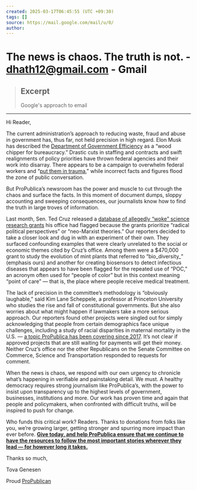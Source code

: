 ```yaml
---
created: 2025-03-17T06:45:55 (UTC +09:30)
tags: []
source: https://mail.google.com/mail/u/0/
author: 
---
```


# The news is chaos. The truth is not. - dhath12@gmail.com - Gmail

> ## Excerpt
> Google's approach to email

---
Hi Reader,

The current administration’s approach to reducing waste, fraud and abuse in government has, thus far, not held precision in high regard. Elon Musk has described the [Department of Government Efficiency](https://link.propublica.org/click/38974059.199404/aHR0cHM6Ly9wcm9qZWN0cy5wcm9wdWJsaWNhLm9yZy9lbG9uLW11c2stZG9nZS10cmFja2VyLw/673d6e8205d8fb4fe80187feBfb8ffe1f) as a “wood chipper for bureaucracy.” Drastic cuts in staffing and contracts and swift realignments of policy priorities have thrown federal agencies and their work into disarray. There appears to be a campaign to overwhelm federal workers and “[put them in trauma](https://link.propublica.org/click/38974059.199404/aHR0cHM6Ly93d3cucHJvcHVibGljYS5vcmcvYXJ0aWNsZS92aWRlby1kb25hbGQtdHJ1bXAtcnVzcy12b3VnaHQtY2VudGVyLXJlbmV3aW5nLWFtZXJpY2EtbWFnYQ/673d6e8205d8fb4fe80187feBbf07f21b),” while incorrect facts and figures flood the zone of public conversation. 

But ProPublica’s newsroom has the power and muscle to cut through the chaos and surface the facts. In this moment of document dumps, sloppy accounting and sweeping consequences, our journalists know how to find the truth in large troves of information.

Last month, Sen. Ted Cruz released a [database of allegedly “woke” science research grants](https://link.propublica.org/click/38974059.199404/aHR0cHM6Ly93d3cucHJvcHVibGljYS5vcmcvYXJ0aWNsZS90ZWQtY3J1ei13b2tlLWdyYW50cy1uYXRpb25hbC1zY2llbmNlLWZvdW5kYXRpb24/673d6e8205d8fb4fe80187feB37345bce) his office had flagged because the grants prioritize “radical political perspectives” or “neo-Marxist theories.” Our reporters decided to take a closer look and dug in with an experiment of their own. They surfaced confounding examples that were clearly unrelated to the social or economic themes cited by Cruz’s office. Among them were a $470,000 grant to study the evolution of mint plants that referred to “bio_diversity_” (emphasis ours) and another for creating biosensors to detect infectious diseases that appears to have been flagged for the repeated use of “POC,” an acronym often used for “people of color” but in this context meaning “point of care” — that is, the place where people receive medical treatment.

The lack of precision in the committee’s methodology is “obviously laughable,” said Kim Lane Scheppele, a professor at Princeton University who studies the rise and fall of constitutional governments. But she also worries about what might happen if lawmakers take a more serious approach. Our reporters found other projects were singled out for simply acknowledging that people from certain demographics face unique challenges, including a study of racial disparities in maternal mortality in the U.S. — [a topic ProPublica has been covering since 2017](https://link.propublica.org/click/38974059.199404/aHR0cHM6Ly93d3cucHJvcHVibGljYS5vcmcvc2VyaWVzL2xvc3QtbW90aGVycw/673d6e8205d8fb4fe80187feB8554bb49). It’s not clear if approved projects that are still waiting for payments will get their money. Neither Cruz’s office nor the other Republicans on the Senate Committee on Commerce, Science and Transportation responded to requests for comment. 

When the news is chaos, we respond with our own urgency to chronicle what’s happening in verifiable and painstaking detail. We must. A healthy democracy requires strong journalism like ProPublica’s, with the power to insist upon transparency up to the highest levels of government, businesses, institutions and more. Our work has proven time and again that people and policymakers, when confronted with difficult truths, will be inspired to push for change. 

Who funds this critical work? Readers. Thanks to donations from folks like you, we’re growing larger, getting stronger and spurring more impact than ever before. **[Give today, and help ProPublica ensure that we continue to have the resources to follow the most important stories wherever they lead — for however long it takes.](https://link.propublica.org/click/38974059.199404/aHR0cHM6Ly9naXZlLnByb3B1YmxpY2Eub3JnL2dpdmUvMzQ2NTIzLyMhL2RvbmF0aW9uL2NoZWNrb3V0P2Nfc3JjPTM4OTc0MDU5LjE5OTQwNCZjX3NyYzI9c3ByaW5nMjVfMy0xMy0yNV9tZW0tYWNxLWI/673d6e8205d8fb4fe80187feCda3f66fa)** 

Thanks so much,

Tova Genesen

Proud [ProPublican](https://link.propublica.org/click/38974059.199404/aHR0cHM6Ly93d3cucHJvcHVibGljYS5vcmcvcHJvcHVibGljYW5z/673d6e8205d8fb4fe80187feB59607d34)
